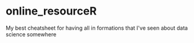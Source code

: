# online_resourceR
My best cheatsheet for having all in formations that I've seen about data science somewhere
